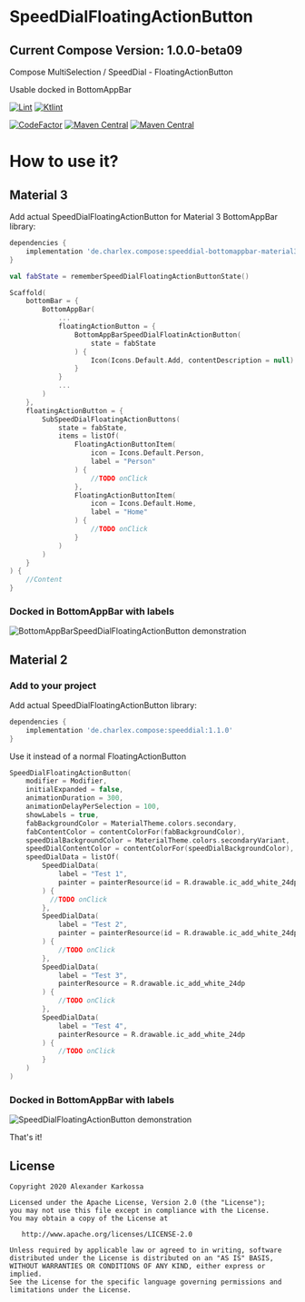# SpeedDialFloatingActionButton
## Current Compose Version: 1.0.0-beta09
Compose MultiSelection / SpeedDial - FloatingActionButton

Usable docked in BottomAppBar

<a href="https://github.com/ch4rl3x/SpeedDialFloatingActionButton/actions?query=workflow%3ALint"><img src="https://github.com/ch4rl3x/SpeedDialFloatingActionButton/workflows/Lint/badge.svg" alt="Lint"></a>
<a href="https://github.com/ch4rl3x/SpeedDialFloatingActionButton/actions?query=workflow%3AKtlint"><img src="https://github.com/ch4rl3x/SpeedDialFloatingActionButton/workflows/Ktlint/badge.svg" alt="Ktlint"></a>

<a href="https://www.codefactor.io/repository/github/ch4rl3x/SpeedDialFloatingActionButton"><img src="https://www.codefactor.io/repository/github/ch4rl3x/SpeedDialFloatingActionButton/badge" alt="CodeFactor" /></a>
<a href="https://repo1.maven.org/maven2/de/charlex/compose/speeddial/"><img src="https://img.shields.io/maven-central/v/de.charlex.compose/speeddial" alt="Maven Central" /></a>
<a href="https://repo1.maven.org/maven2/de/charlex/compose/speeddial-bottomappbar-material3/"><img src="https://img.shields.io/maven-central/v/de.charlex.compose/speeddial-bottomappbar-material3" alt="Maven Central" /></a>





# How to use it?

## Material 3

Add actual SpeedDialFloatingActionButton for Material 3 BottomAppBar library:

```groovy
dependencies {
    implementation 'de.charlex.compose:speeddial-bottomappbar-material3:1.1.0'
}
```

```kotlin
val fabState = rememberSpeedDialFloatingActionButtonState()

Scaffold(
    bottomBar = {
        BottomAppBar(
            ...
            floatingActionButton = {
                BottomAppBarSpeedDialFloatinActionButton(
                    state = fabState
                ) {
                    Icon(Icons.Default.Add, contentDescription = null)
                }
            }
            ...
        )
    },
    floatingActionButton = {
        SubSpeedDialFloatingActionButtons(
            state = fabState,
            items = listOf(
                FloatingActionButtonItem(
                    icon = Icons.Default.Person,
                    label = "Person"
                ) {
                    //TODO onClick
                },
                FloatingActionButtonItem(
                    icon = Icons.Default.Home,
                    label = "Home"
                ) {
                    //TODO onClick
                }
            )
        )
    }
) {
    //Content
}
```

### Docked in BottomAppBar with labels
![BottomAppBarSpeedDialFloatingActionButton demonstration](https://github.com/ch4rl3x/SpeedDialFloatingActionButton/blob/main/art/speeddial_bottomappbar-material3.gif)

## Material 2

### Add to your project

Add actual SpeedDialFloatingActionButton library:

```groovy
dependencies {
    implementation 'de.charlex.compose:speeddial:1.1.0'
}
```

Use it instead of a normal FloatingActionButton

```kotlin
SpeedDialFloatingActionButton(
    modifier = Modifier,
    initialExpanded = false,
    animationDuration = 300,
    animationDelayPerSelection = 100,
    showLabels = true,
    fabBackgroundColor = MaterialTheme.colors.secondary,
    fabContentColor = contentColorFor(fabBackgroundColor),
    speedDialBackgroundColor = MaterialTheme.colors.secondaryVariant,
    speedDialContentColor = contentColorFor(speedDialBackgroundColor),
    speedDialData = listOf(
        SpeedDialData(
            label = "Test 1",
            painter = painterResource(id = R.drawable.ic_add_white_24dp)
        ) {
          //TODO onClick
        },
        SpeedDialData(
            label = "Test 2",
            painter = painterResource(id = R.drawable.ic_add_white_24dp)
        ) {
            //TODO onClick
        },
        SpeedDialData(
            label = "Test 3",
            painterResource = R.drawable.ic_add_white_24dp
        ) {
            //TODO onClick
        },
        SpeedDialData(
            label = "Test 4",
            painterResource = R.drawable.ic_add_white_24dp
        ) {
            //TODO onClick
        }
    )
)
```

### Docked in BottomAppBar with labels
![SpeedDialFloatingActionButton demonstration](https://github.com/ch4rl3x/SpeedDialFloatingActionButton/blob/main/art/expand_labeled_docked.gif)



That's it!

License
--------

    Copyright 2020 Alexander Karkossa

    Licensed under the Apache License, Version 2.0 (the "License");
    you may not use this file except in compliance with the License.
    You may obtain a copy of the License at

       http://www.apache.org/licenses/LICENSE-2.0

    Unless required by applicable law or agreed to in writing, software
    distributed under the License is distributed on an "AS IS" BASIS,
    WITHOUT WARRANTIES OR CONDITIONS OF ANY KIND, either express or implied.
    See the License for the specific language governing permissions and
    limitations under the License.
